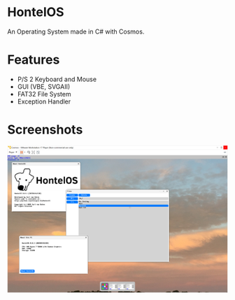 # HontelOS
 An Operating System made in C# with Cosmos.
# Features
- P/S 2 Keyboard and Mouse
- GUI (VBE, SVGAII)
- FAT32 File System
- Exception Handler

# Screenshots
<p align="center"><img src="https://raw.githubusercontent.com/Schaapie-D2/HontelOS/main/Archive/0.1.0/Screenshot-1-0.1.0.png"></p>
